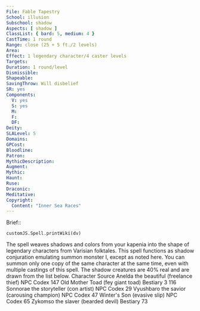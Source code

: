```yaml
---
File: Fable Tapestry
School: illusion
Subschool: shadow
Aspects: [ shadow ]
ClassList: { bard: 5, medium: 4 }
CastTime: 1 round
Range: close (25 + 5 ft./2 levels)
Area: 
Effect: 1 legendary character/4 caster levels
Targets: 
Duration: 1 round/level
Dismissible: 
Shapeable: 
SavingThrow: Will disbelief
SR: yes
Components:
  V: yes
  S: yes
  M: 
  F: 
  DF: 
Deity: 
SLALevel: 5
Domains: 
GPCost: 
Bloodline: 
Patron: 
MythicDescription: 
Augment: 
Mythic: 
Haunt: 
Ruse: 
Draconic: 
Meditative: 
Copyright:
  Content: "Inner Sea Races"
---
```

Brief:: 

```dataviewjs
customJS.Spell.printWiki(dv)
```

The spell weaves shadows and colors from your kapenia into the shape of legendary characters from Varisian folktales.  This spell functions as shadow conjuration emulating summon monster I, except as noted here. You can summon only one copy of the same character at the same time, even with multiple castings of this spell. The shadow creatures are 40% real and are drawn from the list below.  Character Source  Anelda the beautiful (freelance thief) NPC Codex 147  Old Mother Toad (fey giant toad) Bestiary 3 116  Sonnorae the storyteller (con artist) NPC Codex 29  Vyushbaro the savior (carousing champion) NPC Codex 47  Winter's Son (evasive slip) NPC Codex 65  Zykomso the slaver (bearded devil) Bestiary 73
